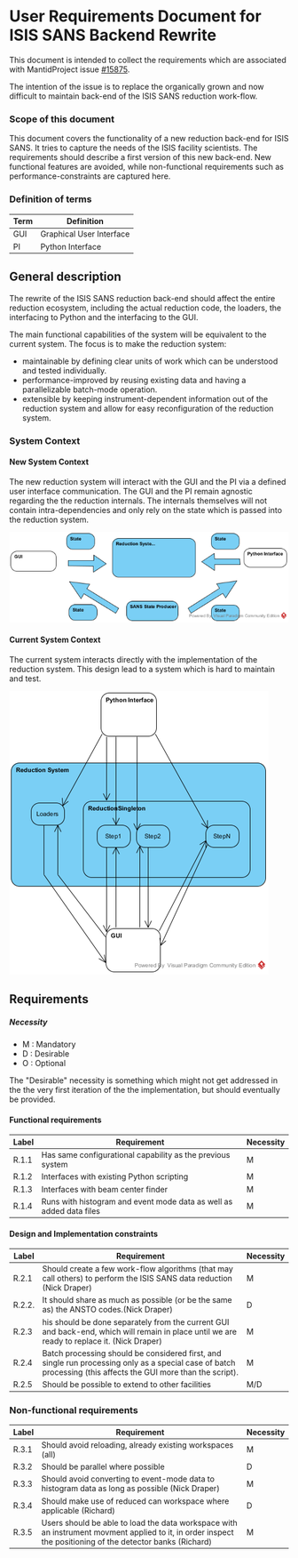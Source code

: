 # User Requirements Document for ISIS SANS Backend Rewrite

This document is intended to collect the requirements which are associated with
MantidProject issue [#15875](https://github.com/mantidproject/mantid/issues/15875).

The intention of the issue is to replace the organically grown and now difficult to
maintain back-end of the ISIS SANS reduction work-flow.

### Scope of this document

This document covers the functionality of a new reduction back-end for ISIS SANS.
It tries to capture the needs of the ISIS facility scientists. The requirements
should describe a first version of this new back-end. New functional features are
avoided, while non-functional requirements such as performance-constraints are
captured here.

### Definition of terms

| Term  | Definition|
|------|------------|
|GUI   | Graphical User Interface|
| PI   | Python Interface |


## General description

The rewrite of the ISIS SANS reduction back-end should affect the entire reduction ecosystem, including the actual reduction code, the loaders, the interfacing to Python and the interfacing to the GUI.

The main functional capabilities of the system will be equivalent to the current system.
The focus is to make the reduction system:
* maintainable by defining clear units of work which can be understood and tested individually.
* performance-improved by reusing existing data and having a parallelizable batch-mode operation.
* extensible by keeping instrument-dependent information out of the reduction system and allow for easy reconfiguration of the reduction system.

### System Context

#### New System Context

The new reduction system will interact with the GUI and the PI via a defined
user interface communication. The GUI and the PI remain agnostic regarding the
the reduction internals. The internals themselves will not contain intra-dependencies and only rely on the state which is passed into the reduction system.

![](./Images/System_Context_New.png)


#### Current System Context

The current system interacts directly with the implementation of the reduction system. This design lead to a system which is hard to maintain and test.

![](./Images/System_Context_Old.png)

## Requirements

##### Necessity

* M : Mandatory
* D : Desirable
* O : Optional

The "Desirable" necessity is something which might not get addressed in the
the very first iteration of the the implementation, but should eventually be
provided.

#### Functional requirements

| Label  | Requirement    |   Necessity |
|--------|----------------|-------------|
| R.1.1  | Has same configurational capability as the previous system | M |
| R.1.2  | Interfaces with existing Python scripting | M |
| R.1.3  | Interfaces with beam center finder | M |
| R.1.4  | Runs with histogram and event mode data as well as added data files | M|

#### Design and Implementation constraints

| Label  | Requirement    |   Necessity |
|--------|----------------|-------------|
| R.2.1  | Should create a few work-flow algorithms (that may call others) to perform the ISIS SANS data reduction (Nick Draper) | M|
| R.2.2. | It should share as much as possible (or be the same as) the ANSTO codes.(Nick Draper)  |  D|
| R.2.3 | his should be done separately from the current GUI and back-end, which will remain in place until we are ready to replace it. (Nick Draper) | M |
|R.2.4 |  Batch processing should be considered first, and single run processing only as a special case of batch processing (this affects the GUI more than the script). | M|
| R.2.5 | Should be possible to extend to other facilities | M/D|

### Non-functional requirements

| Label  | Requirement    |   Necessity |
|--------|----------------|-------------|
| R.3.1  | Should avoid reloading, already existing workspaces (all) | M |
| R.3.2  | Should be parallel where possible | D |
| R.3.3  | Should avoid converting to event-mode data to histogram data as long as possible (Nick Draper)| M|
| R.3.4 | Should make use of reduced can workspace where applicable (Richard) | D|
| R.3.5 | Users should be able to load the data workspace with an instrument movment applied to it, in order inspect the positioning of the detector banks (Richard) | M |
